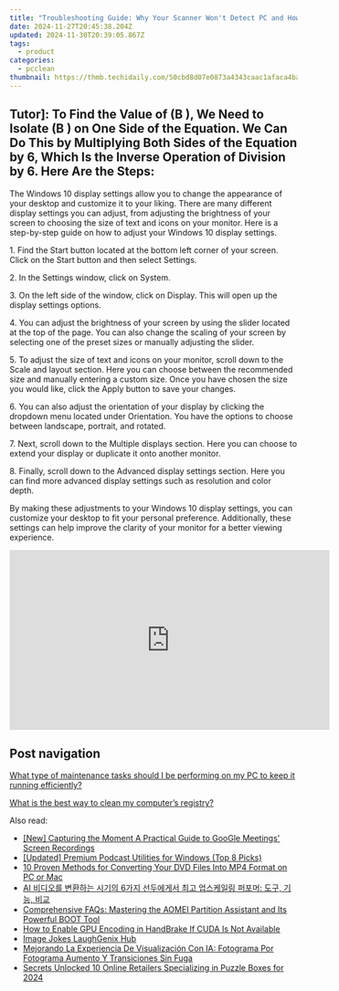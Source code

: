 ```yaml
---
title: "Troubleshooting Guide: Why Your Scanner Won't Detect PC and How to Fix It - Tips From YL Computing"
date: 2024-11-27T20:45:38.204Z
updated: 2024-11-30T20:39:05.867Z
tags:
  - product
categories:
  - pcclean
thumbnail: https://thmb.techidaily.com/50cbd8d07e0873a4343caac1afaca4ba3bdd492ab0995e73547b18cbc746d1e9.png
---
```


## Tutor]: To Find the Value of \(B \), We Need to Isolate \(B \) on One Side of the Equation. We Can Do This by Multiplying Both Sides of the Equation by 6, Which Is the Inverse Operation of Division by 6. Here Are the Steps:

The Windows 10 display settings allow you to change the appearance of your desktop and customize it to your liking. There are many different display settings you can adjust, from adjusting the brightness of your screen to choosing the size of text and icons on your monitor. Here is a step-by-step guide on how to adjust your Windows 10 display settings. 

1\. Find the Start button located at the bottom left corner of your screen. Click on the Start button and then select Settings.

2\. In the Settings window, click on System.

3\. On the left side of the window, click on Display. This will open up the display settings options. 

4\. You can adjust the brightness of your screen by using the slider located at the top of the page. You can also change the scaling of your screen by selecting one of the preset sizes or manually adjusting the slider.

5\. To adjust the size of text and icons on your monitor, scroll down to the Scale and layout section. Here you can choose between the recommended size and manually entering a custom size. Once you have chosen the size you would like, click the Apply button to save your changes.

6\. You can also adjust the orientation of your display by clicking the dropdown menu located under Orientation. You have the options to choose between landscape, portrait, and rotated.

7\. Next, scroll down to the Multiple displays section. Here you can choose to extend your display or duplicate it onto another monitor.

8\. Finally, scroll down to the Advanced display settings section. Here you can find more advanced display settings such as resolution and color depth. 

By making these adjustments to your Windows 10 display settings, you can customize your desktop to fit your personal preference. Additionally, these settings can help improve the clarity of your monitor for a better viewing experience.

<!-- affiliate ads begin -->
<iframe width="560" height="315" src="https://www.youtube.com/embed/FLlUft1ZxI0?si=pBd5QdHEE27qsNlN" title="YouTube video player" frameborder="0" allow="accelerometer; autoplay; clipboard-write; encrypted-media; gyroscope; picture-in-picture; web-share" referrerpolicy="strict-origin-when-cross-origin" allowfullscreen></iframe>
<!-- affiliate ads end -->

## Post navigation

[What type of maintenance tasks should I be performing on my PC to keep it running efficiently?](https://tools.techidaily.com/pcclean/products/)

[What is the best way to clean my computer’s registry?](https://tools.techidaily.com/pcclean/products/)

<ins class="adsbygoogle"
     style="display:block"
     data-ad-format="autorelaxed"
     data-ad-client="ca-pub-7571918770474297"
     data-ad-slot="1223367746"></ins>

<ins class="adsbygoogle"
     style="display:block"
     data-ad-client="ca-pub-7571918770474297"
     data-ad-slot="8358498916"
     data-ad-format="auto"
     data-full-width-responsive="true"></ins>

<span class="atpl-alsoreadstyle">Also read:</span>
<div><ul>
<li><a href="https://visual-screen-recording.techidaily.com/new-capturing-the-moment-a-practical-guide-to-google-meetings-screen-recordings/"><u>[New] Capturing the Moment A Practical Guide to GooGle Meetings' Screen Recordings</u></a></li>
<li><a href="https://extra-support.techidaily.com/updated-premium-podcast-utilities-for-windows-top-8-picks/"><u>[Updated] Premium Podcast Utilities for Windows (Top 8 Picks)</u></a></li>
<li><a href="https://discover-amazing.techidaily.com/10-proven-methods-for-converting-your-dvd-files-into-mp4-format-on-pc-or-mac/"><u>10 Proven Methods for Converting Your DVD Files Into MP4 Format on PC or Mac</u></a></li>
<li><a href="https://discover-amazing.techidaily.com/1725288369491-ai-6/"><u>AI 비디오를 변환하는 시기의 6가지 선두에게서 최고 업스케일링 퍼포머: 도구, 기능, 비교</u></a></li>
<li><a href="https://solve-howtos.techidaily.com/comprehensive-faqs-mastering-the-aomei-partition-assistant-and-its-powerful-boot-tool/"><u>Comprehensive FAQs: Mastering the AOMEI Partition Assistant and Its Powerful BOOT Tool</u></a></li>
<li><a href="https://discover-amazing.techidaily.com/how-to-enable-gpu-encoding-in-handbrake-if-cuda-is-not-available/"><u>How to Enable GPU Encoding in HandBrake If CUDA Is Not Available</u></a></li>
<li><a href="https://extra-tips.techidaily.com/image-jokes-laughgenix-hub/"><u>Image Jokes LaughGenix Hub</u></a></li>
<li><a href="https://discover-amazing.techidaily.com/mejorando-la-experiencia-de-visualizacion-con-ia-fotograma-por-fotograma-aumento-y-transiciones-sin-fuga/"><u>Mejorando La Experiencia De Visualización Con IA: Fotograma Por Fotograma Aumento Y Transiciones Sin Fuga</u></a></li>
<li><a href="https://extra-support.techidaily.com/secrets-unlocked-10-online-retailers-specializing-in-puzzle-boxes-for-2024/"><u>Secrets Unlocked 10 Online Retailers Specializing in Puzzle Boxes for 2024</u></a></li>
</ul></div>

